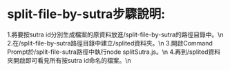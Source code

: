 # split-file-by-sutra步驟說明:

1.將要按sutra id分別生成檔案的原資料放進/split-file-by-sutra的路徑目錄中。\n
2.在/split-file-by-sutra路徑目錄中建立/splited資料夾。\n
3.開啟Command Prompt於/split-file-sutra路徑中執行node splitSutra.js。\n
4.再到/splited資料夾開啟即可看見所有按sutra id命名的檔案。\n
